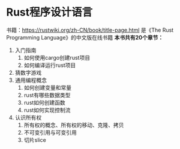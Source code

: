 # Rust程序设计语言
书籍：https://rustwiki.org/zh-CN/book/title-page.html
是《The Rust Programming Language》的中文版在线书籍
**本书共有20个章节：**
1. 入门指南
   1. 如何使用cargo创建rust项目
   2. 如何编译运行rust项目
2. 猜数字游戏
3. 通用编程概念
   1. 如何创建变量和常量
   2. rust有哪些数据类型
   3. rust如何创建函数
   4. rust如何实现控制流
4. 认识所有权
   1. 所有权的概念、所有权的移动、克隆、拷贝
   2. 不可变引用与可变引用
   3. 切片slice